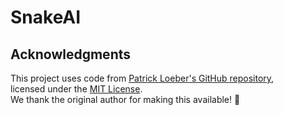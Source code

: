 # SnakeAI



## Acknowledgments
This project uses code from [Patrick Loeber's GitHub repository](https://github.com/patrickloeber/snake-ai-pytorch/tree/main),  
licensed under the [MIT License](https://github.com/patrickloeber/snake-ai-pytorch/blob/main/LICENSE).  
We thank the original author for making this available! 🙌

